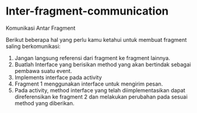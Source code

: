 # Inter-fragment-communication
Komunikasi Antar Fragment

Berikut beberapa hal yang perlu kamu ketahui untuk membuat fragment saling berkomunikasi:

1. Jangan langsung referensi dari fragment ke fragment lainnya.
2. Buatlah Interface yang berisikan method yang akan bertindak sebagai pembawa suatu event.
3. Implements interface pada activity
4. Fragment 1 menggunakan interface untuk mengirim pesan.
5. Pada activity, method interface yang telah diimplementasikan dapat direferensikan ke fragment 2 dan melakukan perubahan pada sesuai method yang diberikan.

